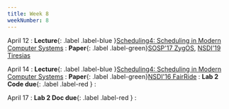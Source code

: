 ```yaml
---
title: Week 8
weekNumber: 8
---
```


April 12
: **Lecture**{: .label .label-blue }[Scheduling4: Scheduling in Modern Computer Systems](/sp22/assets/slides/lec13_scheduling4.pdf)
    : **Paper**{: .label .label-green}[SOSP'17 ZygOS](https://dl.acm.org/doi/10.1145/3132747.3132780), [NSDI'19 Tiresias](https://www.usenix.org/conference/nsdi19/presentation/gu)

April 14
: **Lecture**{: .label .label-blue }[Scheduling4: Scheduling in Modern Computer Systems](/sp22/assets/slides/lec13_scheduling4.pdf)
    : **Paper**{: .label .label-green}[NSDI'16 FairRide](https://www.usenix.org/conference/nsdi16/technical-sessions/presentation/pu)
: **Lab 2 Code due**{: .label .label-red }
    : &emsp;

April 17
: **Lab 2 Doc due**{: .label .label-red }
    : &emsp;
